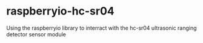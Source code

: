 # raspberryio-hc-sr04
Using the raspberryio library to interract with the hc-sr04 ultrasonic ranging detector sensor module

